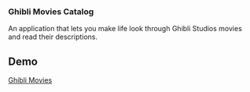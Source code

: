 ### Ghibli Movies Catalog

An application that lets you make life look through Ghibli Studios movies and read their descriptions.

## Demo 

[Ghibli Movies](https://glowing-cendol-35b406.netlify.app)


